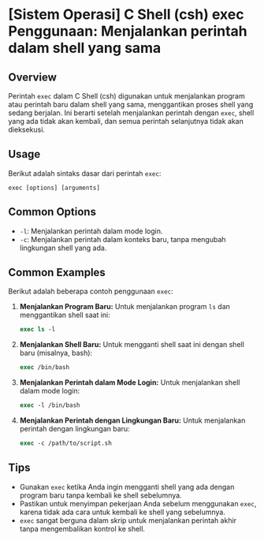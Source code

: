 # [Sistem Operasi] C Shell (csh) exec Penggunaan: Menjalankan perintah dalam shell yang sama

## Overview
Perintah `exec` dalam C Shell (csh) digunakan untuk menjalankan program atau perintah baru dalam shell yang sama, menggantikan proses shell yang sedang berjalan. Ini berarti setelah menjalankan perintah dengan `exec`, shell yang ada tidak akan kembali, dan semua perintah selanjutnya tidak akan dieksekusi.

## Usage
Berikut adalah sintaks dasar dari perintah `exec`:

```
exec [options] [arguments]
```

## Common Options
- `-l`: Menjalankan perintah dalam mode login.
- `-c`: Menjalankan perintah dalam konteks baru, tanpa mengubah lingkungan shell yang ada.

## Common Examples
Berikut adalah beberapa contoh penggunaan `exec`:

1. **Menjalankan Program Baru:**
   Untuk menjalankan program `ls` dan menggantikan shell saat ini:
   ```csh
   exec ls -l
   ```

2. **Menjalankan Shell Baru:**
   Untuk mengganti shell saat ini dengan shell baru (misalnya, bash):
   ```csh
   exec /bin/bash
   ```

3. **Menjalankan Perintah dalam Mode Login:**
   Untuk menjalankan shell dalam mode login:
   ```csh
   exec -l /bin/bash
   ```

4. **Menjalankan Perintah dengan Lingkungan Baru:**
   Untuk menjalankan perintah dengan lingkungan baru:
   ```csh
   exec -c /path/to/script.sh
   ```

## Tips
- Gunakan `exec` ketika Anda ingin mengganti shell yang ada dengan program baru tanpa kembali ke shell sebelumnya.
- Pastikan untuk menyimpan pekerjaan Anda sebelum menggunakan `exec`, karena tidak ada cara untuk kembali ke shell yang sebelumnya.
- `exec` sangat berguna dalam skrip untuk menjalankan perintah akhir tanpa mengembalikan kontrol ke shell.